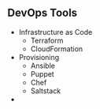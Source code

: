 ## DevOps Tools
  - Infrastructure as Code
      - Terraform
      - CloudFormation
  - Provisioning    
      - Ansible
      - Puppet
      - Chef
      - Saltstack
  -      
